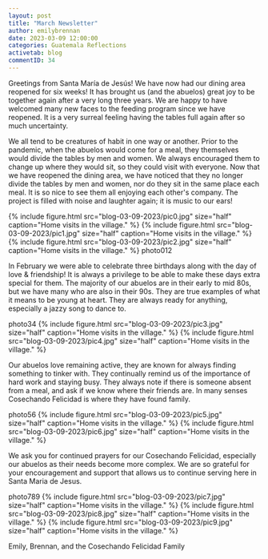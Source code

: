 ```yaml
---
layout: post
title: "March Newsletter"
author: emilybrennan
date: 2023-03-09 12:00:00
categories: Guatemala Reflections
activetab: blog
commentID: 34
---
```


Greetings from Santa María de Jesús! We have now had our dining area reopened for six weeks! It has brought us (and the abuelos) great joy to be together again after a very long three years. We are happy to have welcomed many new faces to the feeding program since we have reopened. It is a very surreal feeling having the tables full again after so much uncertainty.

We all tend to be creatures of habit in one way or another. Prior to the pandemic, when the abuelos would come for a meal, they themselves would divide the tables by men and women. We always encouraged them to change up where they would sit, so they could visit with everyone. Now that we have reopened the dining area, we have noticed that they no longer divide the tables by men and women, nor do they sit in the same place each meal. It is so nice to see them all enjoying each other's company. The project is filled with noise and laughter again; it is music to our ears!

{% include figure.html src="blog-03-09-2023/pic0.jpg" size="half" caption="Home visits in the village." %}
{% include figure.html src="blog-03-09-2023/pic1.jpg" size="half" caption="Home visits in the village." %}
{% include figure.html src="blog-03-09-2023/pic2.jpg" size="half" caption="Home visits in the village." %}
photo012

In February we were able to celebrate three birthdays along with the day of love & friendship! It is always a privilege to be able to make these days extra special for them. The majority of our abuelos are in their early to mid 80s, but we have many who are also in their 90s. They are true examples of what it means to be young at heart. They are always ready for anything, especially a jazzy song to dance to.

photo34
{% include figure.html src="blog-03-09-2023/pic3.jpg" size="half" caption="Home visits in the village." %}
{% include figure.html src="blog-03-09-2023/pic4.jpg" size="half" caption="Home visits in the village." %}

Our abuelos love remaining active, they are known for always finding something to tinker with. They continually remind us of the importance of hard work and staying busy. They always note if there is someone absent from a meal, and ask if we know where their friends are. In many senses Cosechando Felicidad is where they have found family.

photo56
{% include figure.html src="blog-03-09-2023/pic5.jpg" size="half" caption="Home visits in the village." %}
{% include figure.html src="blog-03-09-2023/pic6.jpg" size="half" caption="Home visits in the village." %}

We ask you for continued prayers for our Cosechando Felicidad, especially our abuelos as their needs become more complex. We are so grateful for your encouragement and support that allows us to continue serving here in Santa Maria de Jesus.

photo789
{% include figure.html src="blog-03-09-2023/pic7.jpg" size="half" caption="Home visits in the village." %}
{% include figure.html src="blog-03-09-2023/pic8.jpg" size="half" caption="Home visits in the village." %}
{% include figure.html src="blog-03-09-2023/pic9.jpg" size="half" caption="Home visits in the village." %}

<p class="meta">
Emily, Brennan, and the Cosechando Felicidad Family 
</p>

